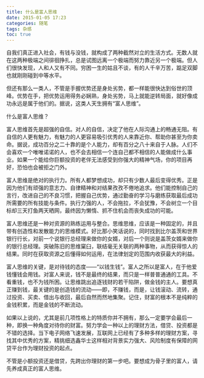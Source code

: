 ```yaml
---
title: 什么是富人思维
date: 2015-01-05 17:23
categories: 随笔
tags: 杂感
toc: true
---
```

自我们真正进入社会，有钱与没钱，就构成了两种截然对立的生活方式。无数人就在这两种极端之间徘徊挣扎，总是试图远离一个极端而努力靠近另一个极端。但人们很快发现，人和人又有不同。穷困一生的姑且不谈，有的人千辛万苦，踮足双脚也就刚刚碰到中等水平。

但还有那么一类人，不管是手握优势还是身处劣势，都一样能很快达到俗世的顶峰。优势在手，把优势运用得务必娴熟，身处劣势，马上就能逆转局面，就好像成功永远是属于他们的。据说，这类人天生拥有“富人思维”。

什么是富人思维？

富人思维首先是超强的自信。对人的自信，决定了他在人际沟通上的畅通无阻。有自信的人更有魅力，有魅力的人更容易吸引优秀的人来靠近你、帮助你甚至为你卖命。据说，成功百分之二十靠的是个人能力，却有百分之八十来自于人脉。人们不会喜欢一个唯唯诺诺的人，也不会去相信一个连自己都不相信的人能做成什么事业。如果一个能给你巨额投资的老伴无法感受到你强大的精神气场，你的项目再好，恐怕也会被拒之门外。

富人思维是绝对的执行力。所有人都梦想成功，却只有少数人最后变得优秀。正是因为他们有顽强的意志力、自律精神和对结果孜孜不倦地追求。他们能控制自己的言行，改进自己的不良习惯，把握自己优势，通过勤奋的学习与磨练获取最后成功所需要的所有技能与条件。执行力强的人，不会拖拉，不会犹豫，不会树立一个目标却三天打鱼两天晒网，最终因为懒惰、抓不住机会而丧失成功的可能。

富人思维还是一种对资源的熟练运用与整合。思维思维，应该是一种固定的，并且带有创造性和发散能力的思维模式。好比那小笑话说的，同时找到比尔盖茨和世界银行行长，对前一个说银行总经理来做你的女婿，对后一个则说是盖茨女婿来做你的银行总经理。突破陈旧的思维窠臼，联结毫无关联的两种事物，从而获得惊人的结果。同时在获取资源之后懂得如何运用，在法律划定的范围内收获最大的利益。

富人思维的关键，是对待钱的态度——“以钱生钱”。富人之所以是富人，在于他爱钱懂钱会用钱。对富人来说，钱不是最终的结果，而只是一样普普通通的工具。不看重钱，也不为钱所困。让思维跳出追逐钱财的若干陷阱，做金钱的主人。要想真正赚到钱，最关键的是创造钱的流动——即，不赚钱，而是，让钱滚动、流转，通过投资、买卖、借出与收回，最后自然而然地集聚。记住，财富的根本不是纯粹的金钱积累，而是金钱的不断流动。

如果以上说的，尤其是前几项性格上的特质你并不拥有，那么一定要学会最后一种，即换一种角度对待你的财富。努力学会一种以上的理财方法，借贷、投资都是不错的选择。当下电子网络飞速发展，互联网上已经有了多种多样的理财方案，寻找其中优秀的方案，精挑细选鑫华士这样相对背景实力强大、风险制度有保障的网贷平台作为理财投资的起点。

不管是小额投资还是借贷，先跨出你理财的第一步吧。要想成为骨子里的富人，请先养成真正的富人思维。

